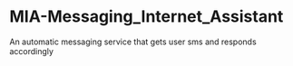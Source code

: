 # MIA-Messaging_Internet_Assistant
An automatic messaging service that gets user sms and responds accordingly
